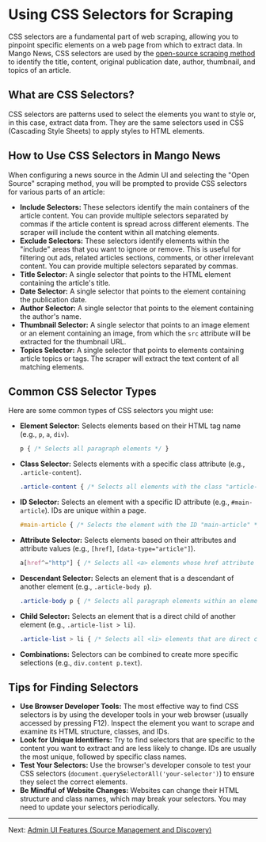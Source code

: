 # Using CSS Selectors for Scraping

CSS selectors are a fundamental part of web scraping, allowing you to pinpoint specific elements on a web page from which to extract data. In Mango News, CSS selectors are used by the [open-source scraping method](scraping-methods.md#open-source-scraping-puppeteerplaywright) to identify the title, content, original publication date, author, thumbnail, and topics of an article.

## What are CSS Selectors?

CSS selectors are patterns used to select the elements you want to style or, in this case, extract data from. They are the same selectors used in CSS (Cascading Style Sheets) to apply styles to HTML elements.

## How to Use CSS Selectors in Mango News

When configuring a news source in the Admin UI and selecting the "Open Source" scraping method, you will be prompted to provide CSS selectors for various parts of an article:

-   **Include Selectors:** These selectors identify the main containers of the article content. You can provide multiple selectors separated by commas if the article content is spread across different elements. The scraper will include the content within all matching elements.
-   **Exclude Selectors:** These selectors identify elements within the "include" areas that you want to ignore or remove. This is useful for filtering out ads, related articles sections, comments, or other irrelevant content. You can provide multiple selectors separated by commas.
-   **Title Selector:** A single selector that points to the HTML element containing the article's title.
-   **Date Selector:** A single selector that points to the element containing the publication date.
-   **Author Selector:** A single selector that points to the element containing the author's name.
-   **Thumbnail Selector:** A single selector that points to an image element or an element containing an image, from which the `src` attribute will be extracted for the thumbnail URL.
-   **Topics Selector:** A single selector that points to elements containing article topics or tags. The scraper will extract the text content of all matching elements.

## Common CSS Selector Types

Here are some common types of CSS selectors you might use:

-   **Element Selector:** Selects elements based on their HTML tag name (e.g., `p`, `a`, `div`).
    ```css
    p { /* Selects all paragraph elements */ }
    ```
-   **Class Selector:** Selects elements with a specific class attribute (e.g., `.article-content`).
    ```css
    .article-content { /* Selects all elements with the class "article-content" */ }
    ```
-   **ID Selector:** Selects an element with a specific ID attribute (e.g., `#main-article`). IDs are unique within a page.
    ```css
    #main-article { /* Selects the element with the ID "main-article" */ }
    ```
-   **Attribute Selector:** Selects elements based on their attributes and attribute values (e.g., `[href]`, `[data-type="article"]`).
    ```css
    a[href^="http"] { /* Selects all <a> elements whose href attribute starts with "http" */ }
    ```
-   **Descendant Selector:** Selects an element that is a descendant of another element (e.g., `.article-body p`).
    ```css
    .article-body p { /* Selects all paragraph elements within an element with the class "article-body" */ }
    ```
-   **Child Selector:** Selects an element that is a direct child of another element (e.g., `.article-list > li`).
    ```css
    .article-list > li { /* Selects all <li> elements that are direct children of an element with the class "article-list" */ }
    ```
-   **Combinations:** Selectors can be combined to create more specific selections (e.g., `div.content p.text`).

## Tips for Finding Selectors

-   **Use Browser Developer Tools:** The most effective way to find CSS selectors is by using the developer tools in your web browser (usually accessed by pressing F12). Inspect the element you want to scrape and examine its HTML structure, classes, and IDs.
-   **Look for Unique Identifiers:** Try to find selectors that are specific to the content you want to extract and are less likely to change. IDs are usually the most unique, followed by specific class names.
-   **Test Your Selectors:** Use the browser's developer console to test your CSS selectors (`document.querySelectorAll('your-selector')`) to ensure they select the correct elements.
-   **Be Mindful of Website Changes:** Websites can change their HTML structure and class names, which may break your selectors. You may need to update your selectors periodically.

---

Next: [Admin UI Features (Source Management and Discovery)](admin-ui.md)
